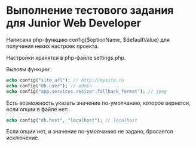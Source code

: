 # Выполнение тестового задания для Junior Web Developer

Написана php-функцию config($optionName, $defaultValue) для получения неких настроек проекта.

Настройки хранятся в php-файле settings.php.

Вызовы функции:
```php
echo config("site_url"); // http://mysite.ru
echo config("db.user"); // admin
echo config("app.services.resizer.fallback_format"); // jpeg
```

Есть возможность указать значение по-умолчанию, которое вернется, если опции в файле нет:
```php
echo config("db.host", "localhost"); // localhost
```

Если опции нет, и значение по-умолчанию не задано, бросается исключение.
